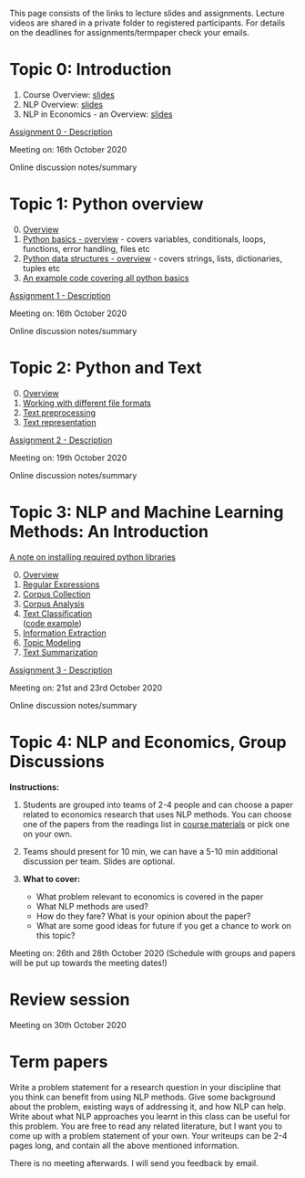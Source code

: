 This page consists of the links to lecture slides and assignments. Lecture videos are shared in a private folder to registered participants. For details on the deadlines for assignments/termpaper check your emails. 


# Topic 0: Introduction

1. Course Overview: [slides](https://github.com/econnlpcourse/econnlpcourse.github.io/tree/master/docs/slides/ECONNLP-Overview.pdf)  
2. NLP Overview: [slides](https://github.com/econnlpcourse/econnlpcourse.github.io/tree/master/docs/slides/ECONNLP-NLPOverview.pdf)  
3. NLP in Economics - an Overview: [slides](https://github.com/econnlpcourse/econnlpcourse.github.io/tree/master/docs/slides/ECONNLP-NLPinEcon.pdf)  

[Assignment 0 - Description](https://github.com/econnlpcourse/econnlpcourse.github.io/tree/master/docs/Assignments/Assignment0.pdf)  

Meeting on: 16th October 2020   

Online discussion notes/summary  


# Topic 1: Python overview
0. [Overview](https://github.com/econnlpcourse/econnlpcourse.github.io/tree/master/docs/slides/ECONNLP-PythonOverview.pdf)
1. [Python basics - overview](https://github.com/econnlpcourse/econnlpcourse.github.io/tree/master/docs/slides/PythonOverview.pdf) - covers variables, conditionals, loops, functions, error handling, files etc  
2. [Python data structures - overview](https://github.com/econnlpcourse/econnlpcourse.github.io/tree/master/docs/slides/PythonOverview-Part2.pdf) - covers strings, lists, dictionaries, tuples etc  
3. [An example code covering all python basics](https://github.com/econnlpcourse/econnlpcourse.github.io/blob/master/code/Everything.py)

[Assignment 1 - Description](https://github.com/econnlpcourse/econnlpcourse.github.io/tree/master/docs/Assignments/Assignment1.pdf)  

Meeting on: 16th October 2020   

Online discussion notes/summary  


# Topic 2: Python and Text

0. [Overview](https://github.com/econnlpcourse/econnlpcourse.github.io/tree/master/docs/slides/ECONNLP-PythonandText-Overview.pdf)   
1. [Working with different file formats](https://github.com/econnlpcourse/econnlpcourse.github.io/tree/master/docs/slides/ECONNLP-FileFormats.pdf)  
2. [Text preprocessing](https://github.com/econnlpcourse/econnlpcourse.github.io/tree/master/docs/slides/ECONNLP-TextPreprocessing.pdf)  
3. [Text representation](https://github.com/econnlpcourse/econnlpcourse.github.io/tree/master/docs/slides/ECONNLP-TextRepresentation.pdf)  

[Assignment 2 - Description](https://github.com/econnlpcourse/econnlpcourse.github.io/tree/master/docs/Assignments/Assignment2.pdf)  

Meeting on: 19th October 2020   

Online discussion notes/summary  


# Topic 3: NLP and Machine Learning Methods: An Introduction

[A note on installing required python libraries](https://github.com/econnlpcourse/econnlpcourse.github.io/tree/master/docs/slides/ECONNLP-InstallingLibraries.pdf)  

0. [Overview](https://github.com/econnlpcourse/econnlpcourse.github.io/tree/master/docs/slides/ECONNLP-NLPMLOverview.pdf)  
1. [Regular Expressions](https://github.com/econnlpcourse/econnlpcourse.github.io/tree/master/docs/slides/ECONNLP-RegEx.pdf)  
2. [Corpus Collection](https://github.com/econnlpcourse/econnlpcourse.github.io/tree/master/docs/slides/ECONNLP-CorpusCollection.pdf)  
3. [Corpus Analysis](https://github.com/econnlpcourse/econnlpcourse.github.io/tree/master/docs/slides/ECONNLP-CorpusAnalysis.pdf)  
4. [Text Classification](https://github.com/econnlpcourse/econnlpcourse.github.io/tree/master/docs/slides/ECONNLP-TextClassification.pdf)  
([code example](https://github.com/econnlpcourse/econnlpcourse.github.io/tree/master/docs/codeExamples/usingamodel.py))
5. [Information Extraction](https://github.com/econnlpcourse/econnlpcourse.github.io/tree/master/docs/slides/ECONNLP-IE.pdf)  
6. [Topic Modeling](https://github.com/econnlpcourse/econnlpcourse.github.io/tree/master/docs/slides/ECONNLP-TopicModeling.pdf)  
7. [Text Summarization](https://github.com/econnlpcourse/econnlpcourse.github.io/tree/master/docs/slides/ECONNLP-TextSummarization.pdf)  

[Assignment 3 - Description](https://github.com/econnlpcourse/econnlpcourse.github.io/tree/master/docs/Assignments/Assignment3.pdf)  

Meeting on: 21st and 23rd October 2020   

Online discussion notes/summary  


# Topic 4: NLP and Economics, Group Discussions

**Instructions:**
1. Students are grouped into teams of 2-4 people and can choose a paper related to economics research that uses NLP methods. You can choose one of the papers from the readings list in [course materials](https://econnlpcourse.github.io/course-materials/) or pick one on your own.   

2. Teams should present for 10 min, we can have a 5-10 min additional discussion per team.  Slides are optional.  

3. **What to cover:**  
   - What problem relevant to economics is covered in the paper
   - What NLP methods are used?
   - How do they fare? What is your opinion about the paper?
   - What are some good ideas for future if you get a chance to work on this topic?

Meeting on: 26th and 28th October 2020 (Schedule with groups and papers will be put up towards the meeting dates!)

# Review session

Meeting on 30th October 2020

# Term papers

Write a problem statement for a research question in your discipline that you think can benefit from using NLP methods. Give some background about the problem, existing ways of addressing it, and how NLP can help. Write about what NLP approaches you learnt in this class can be useful for this problem. You are free to read any related literature, but I want you to come up with a problem statement of your own. Your writeups can be 2-4 pages long, and contain all the above mentioned information.

There is no meeting afterwards. I will send you feedback by email.

